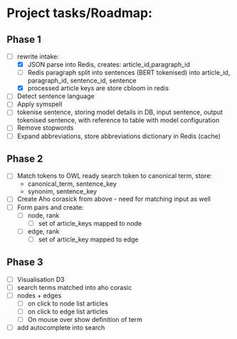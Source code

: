 # Project tasks/Roadmap:

## Phase 1

- [ ]  rewrite intake:
    - [x]  JSON parse into Redis, creates:  article_id,paragraph_id
    - [ ]  Redis paragraph split into sentences (BERT tokenised) into article_id, paragraph_id, sentence_id, sentence
    - [x]  processed article keys are store cbloom in redis

- [ ]  Detect sentence language
- [ ]  Apply symspell
- [ ]  tokenise sentence, storing model details in DB, input sentence, output tokenised sentence, with reference to table with model configuration
- [ ]  Remove stopwords
- [ ]  Expand abbreviations, store abbreviations dictionary in Redis (cache)

## Phase 2

- [ ]  Match tokens to OWL ready search token to canonical term, store:
    - canonical_term, sentence_key
    - synonim, sentence_key
- [ ]  Create Aho corasick from above - need for matching input as well
- [ ]  Form pairs and create:
    - [ ]  node, rank
        - [ ]  set of article_keys mapped to node
    - [ ]  edge, rank
        - [ ]  set of article_key mapped to edge

## Phase 3

- [ ]  Visualisation D3
- [ ]  search terms matched into aho corasic
- [ ]  nodes + edges
    - [ ]  on click to node list articles
    - [ ]  on click to edge list articles
    - [ ]  On mouse over show definition of term
- [ ]  add autocomplete into search

